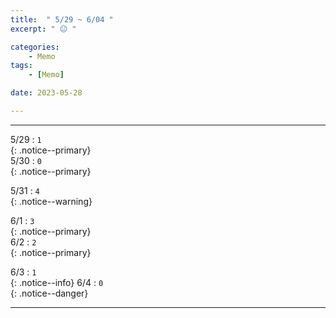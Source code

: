```yaml
---
title:  " 5/29 ~ 6/04 "
excerpt: " 😐 "

categories:
    - Memo
tags:
    - [Memo]

date: 2023-05-28

---
```

- - -
<!-- 약 -->

5/29 : `1`   
{: .notice--primary}  
5/30 : `0`   
{: .notice--primary}  

5/31 : `4`   
{: .notice--warning}  

6/1 : `3`   
{: .notice--primary}  
6/2 : `2`  
{: .notice--primary} 


6/3 : `1`      
{: .notice--info} 
6/4 : `0`   
{: .notice--danger}  


<!-- {: .notice}
{: .notice--primary}
{: .notice--info}
{: .notice--warning}
{: .notice--success}
{: .notice--danger} 
😄 😐 🙁 😡
-->
- - -